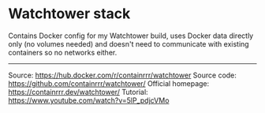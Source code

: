 # Watchtower stack
Contains Docker config for my Watchtower build, uses Docker data directly only (no volumes needed) and doesn't need to communicate with existing containers so no networks either.

-------

Source: https://hub.docker.com/r/containrrr/watchtower
Source code: https://github.com/containrrr/watchtower/
Official homepage: https://containrrr.dev/watchtower/
Tutorial: https://www.youtube.com/watch?v=5lP_pdjcVMo